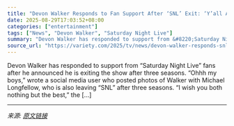 ```yaml
---
title: "Devon Walker Responds to Fan Support After ‘SNL’ Exit: ‘Y’all Acting Like We Died’"
date: 2025-08-29T17:03:52+08:00
categories: ["entertainment"]
tags: ["News", "Devon Walker", "Saturday Night Live"]
summary: "Devon Walker has responded to support from &#8220;Saturday Night Live&#8221; fans after he announced he is exiting the show after three seasons. &#8220;Ohhh my boys,&#8221; wrote a social media user w"
source_url: "https://variety.com/2025/tv/news/devon-walker-responds-snl-fan-support-leaving-show-1236502221/"
---
```


Devon Walker has responded to support from &#8220;Saturday Night Live&#8221; fans after he announced he is exiting the show after three seasons. &#8220;Ohhh my boys,&#8221; wrote a social media user who posted photos of Walker with Michael Longfellow, who is also leaving &#8220;SNL&#8221; after three seasons. &#8220;I wish you both nothing but the best,&#8221; the [&#8230;]

---

*来源: [原文链接](https://variety.com/2025/tv/news/devon-walker-responds-snl-fan-support-leaving-show-1236502221/)*
